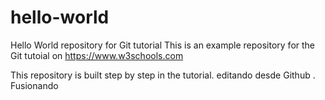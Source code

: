 # hello-world
Hello World repository for Git tutorial
This is an example repository for the Git tutoial on https://www.w3schools.com

This repository is built step by step in the tutorial.
editando desde Github
.
Fusionando
